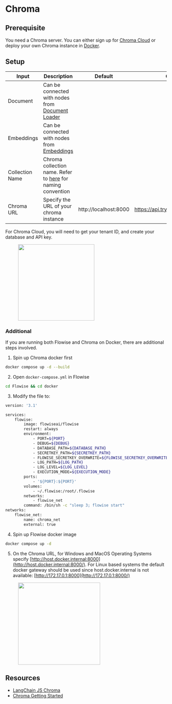 # Chroma

## Prerequisite

You need a Chroma server. You can either sign up for [Chroma Cloud](https://trychroma.com/home) or deploy your own Chroma instance in [Docker](https://docs.trychroma.com/guides/deploy/docker).

## Setup

| Input           | Description                                                                                                                                        | Default               | Cloud |
| --------------- | -------------------------------------------------------------------------------------------------------------------------------------------------- | --------------------- | ----- |
| Document        | Can be connected with nodes from [Document Loader](../document-loaders/)                                                                           |                       |       |
| Embeddings      | Can be connected with nodes from [Embeddings](../embeddings/)                                                                                      |                       |       |
| Collection Name | Chroma collection name. Refer to [here](https://docs.trychroma.com/usage-guide#creating-inspecting-and-deleting-collections) for naming convention |                       |       |
| Chroma URL      | Specify the URL of your chroma instance                                                                                                            | http://localhost:8000 | https://api.trychroma.com:8000 |

For Chroma Cloud, you will need to get your tenant ID, and create your database and API key.

<figure><img src="../../../.gitbook/assets/image (6) (1) (1) (1) (1) (2) (1).png" alt="" width="238"><figcaption></figcaption></figure>

### Additional

If you are running both Flowise and Chroma on Docker, there are additional steps involved.

1. Spin up Chroma docker first

```bash
docker compose up -d --build
```

2. Open `docker-compose.yml` in Flowise

```bash
cd Flowise && cd docker
```

3. Modify the file to:

```sh
version: '3.1'

services:
    flowise:
        image: flowiseai/flowise
        restart: always
        environment:
            - PORT=${PORT}
            - DEBUG=${DEBUG}
            - DATABASE_PATH=${DATABASE_PATH}
            - SECRETKEY_PATH=${SECRETKEY_PATH}
            - FLOWISE_SECRETKEY_OVERWRITE=${FLOWISE_SECRETKEY_OVERWRITE}
            - LOG_PATH=${LOG_PATH}
            - LOG_LEVEL=${LOG_LEVEL}
            - EXECUTION_MODE=${EXECUTION_MODE}
        ports:
            - '${PORT}:${PORT}'
        volumes:
            - ~/.flowise:/root/.flowise
        networks:
            - flowise_net
        command: /bin/sh -c "sleep 3; flowise start"
networks:
    flowise_net:
        name: chroma_net
        external: true
```

4. Spin up Flowise docker image

```bash
docker compose up -d
```

5. On the Chroma URL, for Windows and MacOS Operating Systems specify [http://host.docker.internal:8000](http://host.docker.internal:8000/). For Linux based systems the default docker gateway should be used since host.docker.internal is not available: [http://172.17.0.1:8000](http://172.17.0.1:8000/)

<figure><img src="../../../.gitbook/assets/image (5) (5).png" alt="" width="256"><figcaption></figcaption></figure>

## Resources

* [LangChain JS Chroma](https://js.langchain.com/docs/modules/indexes/vector_stores/integrations/chroma)
* [Chroma Getting Started](https://docs.trychroma.com/getting-started)
